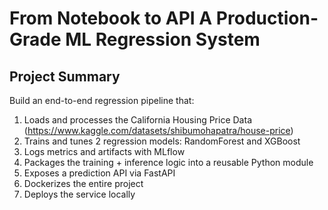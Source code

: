 # From Notebook to API A Production-Grade ML Regression System

## Project Summary
Build an end-to-end regression pipeline that: 
1. Loads and processes the California Housing Price Data (https://www.kaggle.com/datasets/shibumohapatra/house-price) 
2. Trains and tunes 2 regression models: RandomForest and XGBoost
3. Logs metrics and artifacts with MLflow
4. Packages the training + inference logic into a reusable Python module 
5. Exposes a prediction API via FastAPI
6. Dockerizes the entire project 
7. Deploys the service locally


